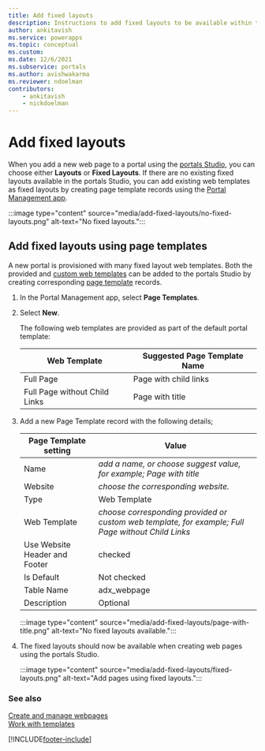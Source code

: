 ```yaml
---
title: Add fixed layouts
description: Instructions to add fixed layouts to be available within the portals Studio.
author: ankitavish
ms.service: powerapps
ms.topic: conceptual
ms.custom: 
ms.date: 12/6/2021
ms.subservice: portals
ms.author: avishwakarma
ms.reviewer: ndoelman
contributors:
    - ankitavish
    - nickdoelman
---
```


# Add fixed layouts

When you add a new web page to a portal using the [portals Studio](../portal-designer-anatomy.md), you can choose either **Layouts** or **Fixed Layouts**. If there are no existing fixed layouts available in the portals Studio, you can add existing web templates as fixed layouts by creating page template records using the [Portal Management app](configure-portal.md).

:::image type="content" source="media/add-fixed-layouts/no-fixed-layouts.png" alt-text="No fixed layouts.":::

## Add fixed layouts using page templates

A new portal is provisioned with many fixed layout web templates. Both the provided and [custom web templates](../liquid/create-custom-template.md) can be added to the portals Studio by creating corresponding [page template](page-templates.md) records.

1. In the Portal Management app, select **Page Templates**.

1. Select **New**.

    The following web templates are provided as part of the default portal template:

    | Web Template | Suggested Page Template Name |
    | - | - |
    | Full Page | Page with child links |
    | Full Page without Child Links | Page with title |

1. Add a new Page Template record with the following details;

    | Page Template setting | Value |
    | - | - |
    | Name | *add a name, or choose suggest value, for example; Page with title* |
    | Website | *choose the corresponding website.* |
    | Type | Web Template |
    | Web Template | *choose corresponding provided or custom web template, for example; Full Page without Child Links* |
    | Use Website Header and Footer | checked |
    | Is Default | Not checked |
    | Table Name | adx_webpage |
    | Description | Optional |

    :::image type="content" source="media/add-fixed-layouts/page-with-title.png" alt-text="No fixed layouts available.":::

1. The fixed layouts should now be available when creating web pages using the portals Studio.

    :::image type="content" source="media/add-fixed-layouts/fixed-layouts.png" alt-text="Add pages using fixed layouts.":::

### See also

[Create and manage webpages](../create-manage-webpages.md) <br>
[Work with templates](../work-with-templates.md)


[!INCLUDE[footer-include](../../../includes/footer-banner.md)]